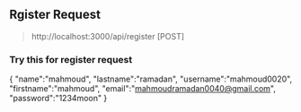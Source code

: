 ## Rgister Request

> http://localhost:3000/api/register      [POST]
### Try this for register request 
{
    "name":"mahmoud",
    "lastname":"ramadan",
    "username":"mahmoud0020",
    "firstname":"mahmoud",
    "email":"mahmoudramadan0040@gmail.com",
    "password":"1234moon"
}
